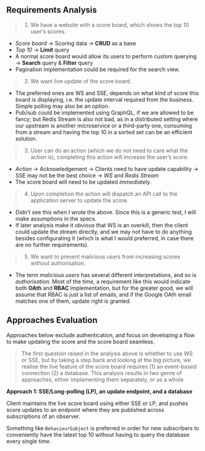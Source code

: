 ## Requirements Analysis

> 1. We have a website with a score board, which shows the top 10 user’s scores.

- _Score board_ -> Scoring data -> **CRUD** as a base
- _Top 10_ -> **Limit** query
- A normal score board would allow its users to perform custom querying ->
  **Search** query & **Filter** query
- Pagination implementation could be required for the search view.

> 2. We want live update of the score board.

- The preferred ones are WS and SSE, depends on what kind of score this board is
  displaying, i.e. the update interval required from the business. Simple
  polling may also be an option.
- Pub/sub could be implemented using GraphQL, if we are allowed to be fancy; but
  Redis Stream is also not bad, as in a distributed setting where our upstream
  is another microservice or a third-party one, consuming from a stream and
  having the top 10 in a sorted set can be an efficient solution.

> 3. User can do an action (which we do not need to care what the action is),
   > completing this action will increase the user’s score.

- _Action_ -> Acknowledgement -> Clients need to have update capability -> SSE
  may not be the best choice -> _WS_ and _Redis Stream_
- The score board will need to be updated _immediately_.

> 4. Upon completion the action will dispatch an API call to the application
   > server to update the score.

- Didn't see this when I wrote the above. Since this is a generic test, I will
  make assumptions in the specs.
- If later analysis make it obvious that WS is an overkill, then the client
  could update the stream directly, and we may not have to do anything besides
  configurating it (which is what I would preferred, in case there are no
  further requirements).

> 5. We want to prevent malicious users from increasing scores without
   > authorisation.

- The term _malicious users_ has several different interpretations, and so is
  _authorisation_. Most of the time, a requirement like this would indicate both
  **OAth** and **RBAC** implementation, but for the greater good, we will assume
  that RBAC is just a list of emails, and if the Google OAth email matches one
  of them, update right is granted.

## Approaches Evaluation

Approaches below exclude authentication, and focus on developing a flow to make
updating the score and the score board seamless.

> The first question raised in the analysis above is whether to use WS or SSE,
> but by taking a step back and looking at the big picture, we realise the live
> feature of the score board requires (1) an event-based connection (2) a
> database. This analysis results in two genre of approaches, either
> implementing them separately, or as a whole

**Approach 1: SSE/Long-polling (LP), an update endpoint, and a database**

Client maintains the live score board using either SSE or LP, and pushes score
updates to an endpoint where they are published across subscriptions of an
observer.

Something like `BehaviourSubject` is preferred in order for new subscribers to
conveniently have the latest top 10 without having to query the database every
single time.
